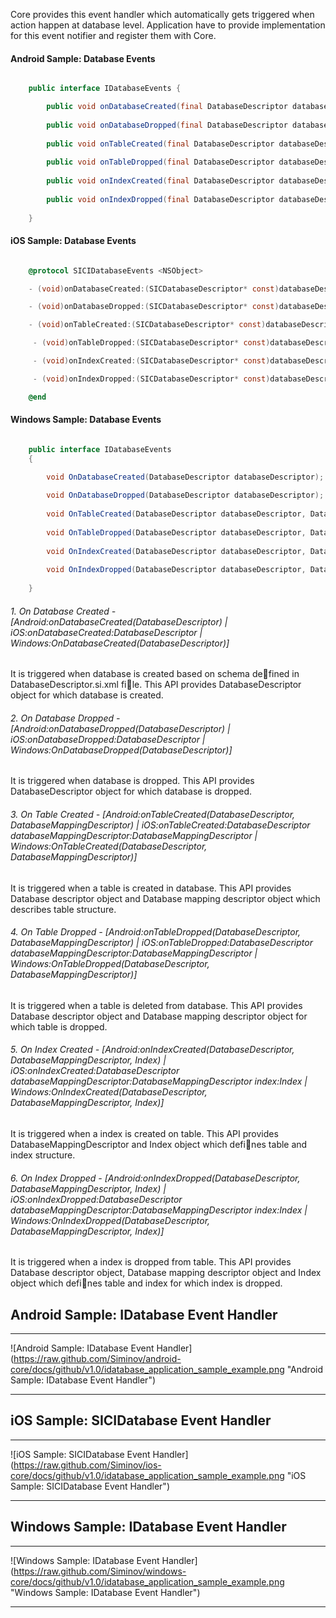 Core provides this event handler which automatically gets triggered when action happen at database level. Application have to provide implementation for this event notifier and register them with Core.

#### Android Sample: Database Events

```java

    public interface IDatabaseEvents {

        public void onDatabaseCreated(final DatabaseDescriptor databaseDescriptor);
	
        public void onDatabaseDropped(final DatabaseDescriptor databaseDescriptor);
	
        public void onTableCreated(final DatabaseDescriptor databaseDescriptor, final DatabaseMappingDescriptor databaseMapping);
	
        public void onTableDropped(final DatabaseDescriptor databaseDescriptor, final DatabaseMappingDescriptor databaseMapping);
	
        public void onIndexCreated(final DatabaseDescriptor databaseDescriptor, final DatabaseMappingDescriptor databaseMapping, Index index);
	
        public void onIndexDropped(final DatabaseDescriptor databaseDescriptor, final DatabaseMappingDescriptor databaseMapping, Index index);
	
    }

```

#### iOS Sample: Database Events

```objective-c

    @protocol SICIDatabaseEvents <NSObject>

    - (void)onDatabaseCreated:(SICDatabaseDescriptor* const)databaseDescriptor;

    - (void)onDatabaseDropped:(SICDatabaseDescriptor* const)databaseDescriptor;

    - (void)onTableCreated:(SICDatabaseDescriptor* const)databaseDescriptor databaseMappingDescriptor:(SICDatabaseMappingDescriptor* const)databaseMappingDescriptor;

     - (void)onTableDropped:(SICDatabaseDescriptor* const)databaseDescriptor databaseMappingDescriptor:(SICDatabaseMappingDescriptor* const)databaseMappingDescriptor;

     - (void)onIndexCreated:(SICDatabaseDescriptor* const)databaseDescriptor databaseMappingDescriptor:(SICDatabaseMappingDescriptor * const)databaseMappingDescriptor index:(SICIndex *)index;

     - (void)onIndexDropped:(SICDatabaseDescriptor* const)databaseDescriptor databaseMappingDescriptor:(SICDatabaseMappingDescriptor* const)databaseMappingDescriptor index:(SICIndex *)index;

    @end

```

#### Windows Sample: Database Events

```c#

    public interface IDatabaseEvents 
    {

        void OnDatabaseCreated(DatabaseDescriptor databaseDescriptor);
	
        void OnDatabaseDropped(DatabaseDescriptor databaseDescriptor);
	
        void OnTableCreated(DatabaseDescriptor databaseDescriptor, DatabaseMappingDescriptor databaseMapping);
	
        void OnTableDropped(DatabaseDescriptor databaseDescriptor, DatabaseMappingDescriptor databaseMapping);
	
        void OnIndexCreated(DatabaseDescriptor databaseDescriptor, DatabaseMappingDescriptor databaseMapping, Index index);
	
        void OnIndexDropped(DatabaseDescriptor databaseDescriptor, DatabaseMappingDescriptor databaseMapping, Index index);
	
    }

```


###### 1. On Database Created - [Android:onDatabaseCreated(DatabaseDescriptor) | iOS:onDatabaseCreated:DatabaseDescriptor | Windows:OnDatabaseCreated(DatabaseDescriptor)]

It is triggered when database is created based on schema defined in DatabaseDescriptor.si.xml file. This API provides DatabaseDescriptor object for which database is created.

###### 2. On Database Dropped - [Android:onDatabaseDropped(DatabaseDescriptor) |  iOS:onDatabaseDropped:DatabaseDescriptor | Windows:OnDatabaseDropped(DatabaseDescriptor)]

It is triggered when database is dropped. This API provides DatabaseDescriptor object for which database is dropped.

###### 3. On Table Created - [Android:onTableCreated(DatabaseDescriptor, DatabaseMappingDescriptor) | iOS:onTableCreated:DatabaseDescriptor databaseMappingDescriptor:DatabaseMappingDescriptor | Windows:OnTableCreated(DatabaseDescriptor, DatabaseMappingDescriptor)]

It is triggered when a table is created in database. This API provides Database descriptor object and Database mapping descriptor object which describes table structure.

###### 4. On Table Dropped - [Android:onTableDropped(DatabaseDescriptor, DatabaseMappingDescriptor) | iOS:onTableDropped:DatabaseDescriptor databaseMappingDescriptor:DatabaseMappingDescriptor | Windows:OnTableDropped(DatabaseDescriptor, DatabaseMappingDescriptor)]

It is triggered when a table is deleted from database. This API provides Database descriptor object and Database mapping descriptor object for which table is dropped.

###### 5. On Index Created - [Android:onIndexCreated(DatabaseDescriptor, DatabaseMappingDescriptor, Index) | iOS:onIndexCreated:DatabaseDescriptor databaseMappingDescriptor:DatabaseMappingDescriptor index:Index | Windows:OnIndexCreated(DatabaseDescriptor, DatabaseMappingDescriptor, Index)]

It is triggered when a index is created on table. This API provides DatabaseMappingDescriptor and Index object which defines table and index structure.

###### 6. On Index Dropped - [Android:onIndexDropped(DatabaseDescriptor, DatabaseMappingDescriptor, Index) | iOS:onIndexDropped:DatabaseDescriptor databaseMappingDescriptor:DatabaseMappingDescriptor index:Index | Windows:OnIndexDropped(DatabaseDescriptor, DatabaseMappingDescriptor, Index)]

It is triggered when a index is dropped from table. This API provides Database descriptor object, Database mapping descriptor object and Index object which defines table and index for which index is dropped.

## Android Sample: IDatabase Event Handler

***

![Android Sample: IDatabase Event Handler] (https://raw.github.com/Siminov/android-core/docs/github/v1.0/idatabase_application_sample_example.png "Android Sample: IDatabase Event Handler")

***

## iOS Sample: SICIDatabase Event Handler

***

![iOS Sample: SICIDatabase Event Handler] (https://raw.github.com/Siminov/ios-core/docs/github/v1.0/idatabase_application_sample_example.png "iOS Sample: SICIDatabase Event Handler")

***


## Windows Sample: IDatabase Event Handler

***

![Windows Sample: IDatabase Event Handler] (https://raw.github.com/Siminov/windows-core/docs/github/v1.0/idatabase_application_sample_example.png "Windows Sample: IDatabase Event Handler")

***
